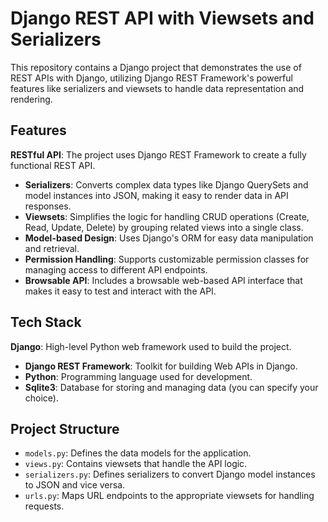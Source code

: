 
# Django REST API with Viewsets and Serializers

This repository contains a Django project that demonstrates the use of REST APIs with Django, utilizing Django REST Framework's powerful features like serializers and viewsets to handle data representation and rendering. 


## Features

**RESTful API**: The project uses Django REST Framework to create a fully functional REST API.
- **Serializers**: Converts complex data types like Django QuerySets and model instances into JSON, making it easy to render data in API responses.
- **Viewsets**: Simplifies the logic for handling CRUD operations (Create, Read, Update, Delete) by grouping related views into a single class.
- **Model-based Design**: Uses Django's ORM for easy data manipulation and retrieval.
- **Permission Handling**: Supports customizable permission classes for managing access to different API endpoints.
- **Browsable API**: Includes a browsable web-based API interface that makes it easy to test and interact with the API.


## Tech Stack

**Django**: High-level Python web framework used to build the project.
- **Django REST Framework**: Toolkit for building Web APIs in Django.
- **Python**: Programming language used for development.
- **Sqlite3**: Database for storing and managing data (you can specify your choice).


## Project Structure

- `models.py`: Defines the data models for the application.
- `views.py`: Contains viewsets that handle the API logic.
- `serializers.py`: Defines serializers to convert Django model instances to JSON and vice versa.
- `urls.py`: Maps URL endpoints to the appropriate viewsets for handling requests.

